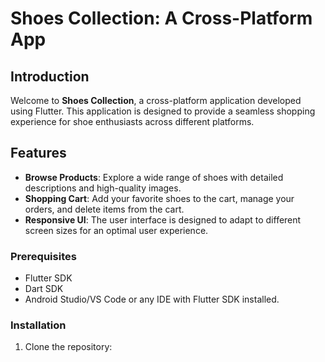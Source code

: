 # Shoes Collection: A Cross-Platform App

## Introduction

Welcome to **Shoes Collection**, a cross-platform application developed using Flutter. This application is designed to provide a seamless shopping experience for shoe enthusiasts across different platforms.

## Features

- **Browse Products**: Explore a wide range of shoes with detailed descriptions and high-quality images.
- **Shopping Cart**: Add your favorite shoes to the cart, manage your orders, and delete items from the cart.
- **Responsive UI**: The user interface is designed to adapt to different screen sizes for an optimal user experience.


### Prerequisites

- Flutter SDK
- Dart SDK
- Android Studio/VS Code or any IDE with Flutter SDK installed.

### Installation

1. Clone the repository:
